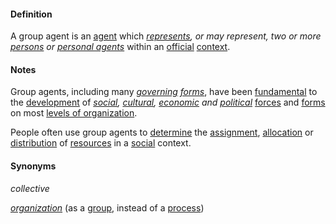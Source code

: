 #### Definition

A group agent is an [agent](https://github.com/gcassel/Modular-Organization-Terminology/blob/master/terms/agent.md) which *[represents](https://github.com/gcassel/Modular-Organization-Terminology/blob/master/terms/represent.md), or *may represent*, two or more [persons](https://github.com/gcassel/Modular-Organization-Terminology/blob/master/terms/person.md) or [personal agents](https://github.com/gcassel/Modular-Organization-Terminology/blob/master/compound-terms/personal-agent.md)* within an [official](https://github.com/gcassel/Modular-Organization-Terminology/blob/master/terms/official.md) [context](https://github.com/gcassel/Modular-Organization-Terminology/blob/master/terms/context.md).

#### Notes

Group agents, including many *[governing](https://github.com/gcassel/Modular-Organization-Terminology/blob/master/terms/govern.md) [forms](https://github.com/gcassel/Modular-Organization-Terminology/blob/master/terms/form.md)*, have been [fundamental](https://github.com/gcassel/Modular-Organization-Terminology/blob/master/terms/base.md) to the [development](https://github.com/gcassel/Modular-Organization-Terminology/blob/master/terms/develop.md) of *[social](https://github.com/gcassel/Modular-Organization-Terminology/blob/master/terms/social.md), [cultural](https://github.com/gcassel/Modular-Organization-Terminology/blob/master/terms/culture.md), [economic](https://github.com/gcassel/Modular-Organization-Terminology/blob/master/terms/economy.md) and [political](https://github.com/gcassel/Modular-Organization-Terminology/blob/master/terms/politics.md)* [forces](https://github.com/gcassel/Modular-Organization-Terminology/blob/master/terms/force.md) and [forms](https://github.com/gcassel/Modular-Organization-Terminology/blob/master/terms/form.md) on most [levels of organization](https://github.com/gcassel/Modular-Organization-Terminology/blob/master/compound-terms/level-of-organization.md).

People often use group agents to [determine](https://github.com/gcassel/Modular-Organization-Terminology/blob/master/terms/determine.md) the [assignment](https://github.com/gcassel/Modular-Organization-Terminology/blob/master/terms/assign.md), [allocation](https://github.com/gcassel/Modular-Organization-Terminology/blob/master/terms/allocate.md) or [distribution](https://github.com/gcassel/Modular-Organization-Terminology/blob/master/terms/distribute.md) of [resources](https://github.com/gcassel/Modular-Organization-Terminology/blob/master/terms/resource.md) in a [social](https://github.com/gcassel/Modular-Organization-Terminology/blob/master/terms/social.md) context.

#### Synonyms

*collective*

*[organization](https://github.com/gcassel/Modular-Organization-Terminology/blob/master/terms/organization.md)* (as a [group](https://github.com/gcassel/Modular-Organization-Terminology/blob/master/terms/group.md), instead of a [process](https://github.com/gcassel/Modular-Organization-Terminology/blob/master/terms/process.md))
